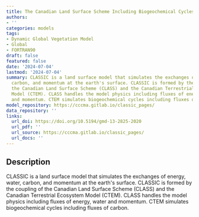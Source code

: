 ```yaml
---
title: The Canadian Land Surface Scheme Including Biogeochemical Cycles (CLASSIC)
authors:
- ''
categories: models
tags:
- Dynamic Global Vegetation Model
- Global
- FORTRAN90
draft: false
featured: false
date: '2024-07-04'
lastmod: '2024-07-04'
summary: CLASSIC is a land surface model that simulates the exchanges of energy, water,
  carbon, and momentum at the earth's surface. CLASSIC is formed by the coupling of
  the Canadian Land Surface Scheme (CLASS) and the Canadian Terrestrial Ecosystem
  Model (CTEM). CLASS handles the model physics including fluxes of energy, water
  and momentum. CTEM simulates biogeochemical cycles including fluxes of carbon.
model_repository: https://cccma.gitlab.io/classic_pages/
data_repository: ''
links:
  url_doi: https://doi.org/10.5194/gmd-13-2825-2020
  url_pdf: ''
  url_source: https://cccma.gitlab.io/classic_pages/
  url_docs: ''
---
```


## Description

CLASSIC is a land surface model that simulates the exchanges of energy, water, carbon, and momentum at the earth's surface. CLASSIC is formed by the coupling of the Canadian Land Surface Scheme (CLASS) and the Canadian Terrestrial Ecosystem Model (CTEM). CLASS handles the model physics including fluxes of energy, water and momentum. CTEM simulates biogeochemical cycles including fluxes of carbon.

